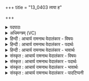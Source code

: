 +++
title = "13_0403 त्वया ह"

+++
<details><summary>पदपाठः</summary>

त्व꣡या꣢꣯। ह꣣। स्वित्। युजा꣢। व꣣य꣢म्। प्र꣡ति꣢꣯। श्व꣣स꣡न्त꣢म्। वृ꣣षभ। ब्रुवीमहि। सँस्थे꣢। स꣣म्। स्थे꣢। ज꣡न꣢꣯स्य। गो꣡म꣢꣯तः। ४०३।
</details>

<details><summary>अधिमन्त्रम् (VC)</summary>

- इन्द्रः
- सौभरि: काण्व:
- ककुप्
- ऋषभः
- ऐन्द्रं काण्डम्
</details>

<details><summary>हिन्दी : आचार्य रामनाथ वेदालंकार - विषयः</summary>

अगले मन्त्र में यह वर्णित है कि इन्द्र को सहायक पाकर हम क्या करें।
</details>

<details><summary>हिन्दी : आचार्य रामनाथ वेदालंकार - पदार्थः</summary>

पदार्थान्वयभाषाः -  हे (वृषभ) मनोरथों को पूर्ण करनेवाले परमात्मन् ! (गोमतः जनस्य) ज्ञान-किरणों अथवा अध्यात्म-किरणों से युक्त आत्मा के (संस्थे) उपासना-यज्ञ में अथवा देवासुरसंग्राम में (श्वसन्तम्) हमारी हिंसा करने के लिए तैयार व्याधि, स्त्यान, संशय, प्रमाद, आलस्य आदि तथा दुःख, दौर्मनस्य आदि विघ्न-समूह का (त्वया ह स्वित्) तुझ ही (युजा) सहायक के द्वारा, हम (प्रति ब्रुवीमहि) प्रतिकार करें ॥ राज-प्रजा पक्ष में भी योजना करनी चाहिए। गोपालक प्रजाजनों की गौओं को चुराने का यदि कोई प्रयत्न करे, तो राजकीय सहायता से युद्ध में उसका प्रतिकार करना उचित है ॥५॥ इस मन्त्र में श्लेषालङ्कार है ॥५॥
</details>

<details><summary>हिन्दी : आचार्य रामनाथ वेदालंकार - भावार्थः</summary>

भावार्थभाषाः -  अध्यात्म-प्रकाश से युक्त आत्मा को जो पुनः मोहान्धकार में डालना चाहते हैं, उनका परमेश्वर की सहायता से बलपूर्वक प्रतिरोध करना चाहिए। इसी प्रकार गो-सेवकों की गायों का वध करने की जो चेष्टा करते हैं, उन पर राजदण्ड और प्रजादण्ड गिराना चाहिए ॥५॥
</details>

<details><summary>संस्कृत : आचार्य रामनाथ वेदालंकार - विषयः</summary>

अथेन्द्रं सहायं लब्ध्वा वयं किं कुर्यामेत्याह।
</details>

<details><summary>संस्कृत : आचार्य रामनाथ वेदालंकार - पदार्थः</summary>

पदार्थान्वयभाषाः -  हे (वृषभ) कामवर्षिन् परमात्मन् ! (गोमतः जनस्य) ज्ञानकिरणैः अध्यात्मकिरणैर्वा युक्तस्य जीवात्मनः (संस्थे२) उपासनायज्ञे देवासुरसंग्रामे वा। संतिष्ठन्ते हविष्प्रदानाय जना यत्र स संस्थो यज्ञः, यद्वा संतिष्ठन्ते जनाः परस्परं प्रहरणाय यत्र स संस्थः संग्रामः। (श्वसन्तम्) जिघांसन्तं व्याधिस्त्यानसंशयप्रमादालस्यादिकं दुःखदौर्मनस्यादिकं च विघ्नसमूहम्। श्वसितिः हन्तिकर्मा। निघं० २।१९। (त्वया ह स्वित्) त्वयैव खलु (युजा) सहायेन (वयम्) त्वदुपासकाः (प्रति ब्रुवीमहि) प्रत्युत्तरं दद्याम, प्रतिकुर्याम इत्यर्थः ॥ राजप्रजापक्षेऽपि योजनीयम्। गोमतः प्रजाजनस्य गा अपहर्तुं यदि कश्चित् प्रयतते तर्हि राजसाहाय्येन युद्धे तत्प्रतीकारो विधेयः ॥५॥ अत्र श्लेषालङ्कारः ॥५॥
</details>

<details><summary>संस्कृत : आचार्य रामनाथ वेदालंकार - भावार्थः</summary>

भावार्थभाषाः -  अध्यात्मप्रकाशयुक्तमात्मानं ये पुनर्मोहान्धकारे पातयितुमुद्युञ्जते ते परमेश्वरस्य साहाय्येन बलात् प्रतिरोद्धव्याः, तथैव गोसेवकानां गा हन्तुं ये चेष्टन्ते तेषामुपरि राजदण्डः प्रजादण्डश्च पातनीयः ॥५॥
</details>

<details><summary>संस्कृत : आचार्य रामनाथ वेदालंकार - पादटिप्पनी</summary>

टिप्पणी:   १. ८।२१।११। २. संतिष्ठन्ते यत्र योद्धारः स संस्थः संग्रामः, तस्मिन्। जनस्य गोमतः गोषु ह्रियमाणासु चोरैः सह यः संग्रामः तस्मिन् कृते हन्याम इत्यर्थः—इति वि०। संस्थे संस्थाने युद्धे इत्यर्थः—इति भ०। संस्थे स्थाने युद्धे—इति सा०।
</details>